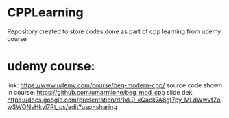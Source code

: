 # CPPLearning
Repository created to store codes done as part of cpp learning from udemy course

# udemy course:
link: https://www.udemy.com/course/beg-modern-cpp/
source code shown in course: https://github.com/umarmlone/beg_mod_cpp
slide dek: https://docs.google.com/presentation/d/1xL9_xQack7A8gt7py_MLdWwvfZowSWONsHkyl7Rt_ps/edit?usp=sharing
